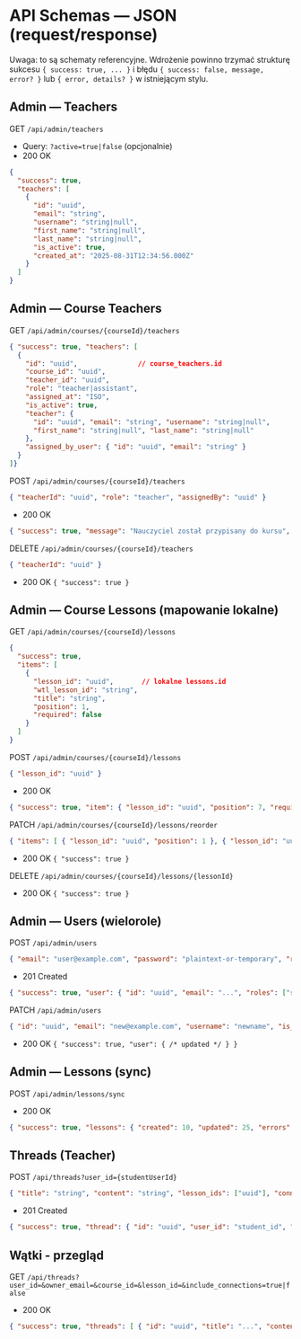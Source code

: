 # API Schemas — JSON (request/response)

Uwaga: to są schematy referencyjne. Wdrożenie powinno trzymać strukturę sukcesu `{ success: true, ... }` i błędu `{ success: false, message, error? }` lub `{ error, details? }` w istniejącym stylu.

## Admin — Teachers

GET `/api/admin/teachers`
- Query: `?active=true|false` (opcjonalnie)
- 200 OK
```json
{
  "success": true,
  "teachers": [
    {
      "id": "uuid",
      "email": "string",
      "username": "string|null",
      "first_name": "string|null",
      "last_name": "string|null",
      "is_active": true,
      "created_at": "2025-08-31T12:34:56.000Z"
    }
  ]
}
```

## Admin — Course Teachers

GET `/api/admin/courses/{courseId}/teachers`
```json
{ "success": true, "teachers": [
  {
    "id": "uuid",               // course_teachers.id
    "course_id": "uuid",
    "teacher_id": "uuid",
    "role": "teacher|assistant",
    "assigned_at": "ISO",
    "is_active": true,
    "teacher": {
      "id": "uuid", "email": "string", "username": "string|null",
      "first_name": "string|null", "last_name": "string|null"
    },
    "assigned_by_user": { "id": "uuid", "email": "string" }
  }
]}
```

POST `/api/admin/courses/{courseId}/teachers`
```json
{ "teacherId": "uuid", "role": "teacher", "assignedBy": "uuid" }
```
- 200 OK
```json
{ "success": true, "message": "Nauczyciel został przypisany do kursu", "assignment": { /* jak w GET */ } }
```

DELETE `/api/admin/courses/{courseId}/teachers`
```json
{ "teacherId": "uuid" }
```
- 200 OK `{ "success": true }`

## Admin — Course Lessons (mapowanie lokalne)

GET `/api/admin/courses/{courseId}/lessons`
```json
{
  "success": true,
  "items": [
    {
      "lesson_id": "uuid",       // lokalne lessons.id
      "wtl_lesson_id": "string",
      "title": "string",
      "position": 1,
      "required": false
    }
  ]
}
```

POST `/api/admin/courses/{courseId}/lessons`
```json
{ "lesson_id": "uuid" }
```
- 200 OK
```json
{ "success": true, "item": { "lesson_id": "uuid", "position": 7, "required": false } }
```

PATCH `/api/admin/courses/{courseId}/lessons/reorder`
```json
{ "items": [ { "lesson_id": "uuid", "position": 1 }, { "lesson_id": "uuid", "position": 2 } ] }
```
- 200 OK `{ "success": true }`

DELETE `/api/admin/courses/{courseId}/lessons/{lessonId}`
- 200 OK `{ "success": true }`

## Admin — Users (wielorole)

POST `/api/admin/users`
```json
{ "email": "user@example.com", "password": "plaintext-or-temporary", "roles": ["student", "teacher"], "username": "string", "is_active": true }
```
- 201 Created
```json
{ "success": true, "user": { "id": "uuid", "email": "...", "roles": ["student", "teacher"] } }
```

PATCH `/api/admin/users`
```json
{ "id": "uuid", "email": "new@example.com", "username": "newname", "is_active": true, "roles": ["teacher", "admin"] }
```
- 200 OK `{ "success": true, "user": { /* updated */ } }`

## Admin — Lessons (sync)

POST `/api/admin/lessons/sync`
- 200 OK
```json
{ "success": true, "lessons": { "created": 10, "updated": 25, "errors": 0 }, "errors": [] }
```

## Threads (Teacher)

POST `/api/threads?user_id={studentUserId}`
```json
{ "title": "string", "content": "string", "lesson_ids": ["uuid"], "connection_types": ["primary"|"related"|"loose"] }
```
- 201 Created
```json
{ "success": true, "thread": { "id": "uuid", "user_id": "student_id", "author_id": null, "created_at": "ISO", "title": "...", "content": "..." } }
```

## Wątki - przegląd

GET `/api/threads?user_id=&owner_email=&course_id=&lesson_id=&include_connections=true|false`
- 200 OK
```json
{ "success": true, "threads": [ { "id": "uuid", "title": "...", "content": "...", "lesson_connections": [ { "lesson_id": "uuid", "connection_type": "related" } ] } ] }
```
